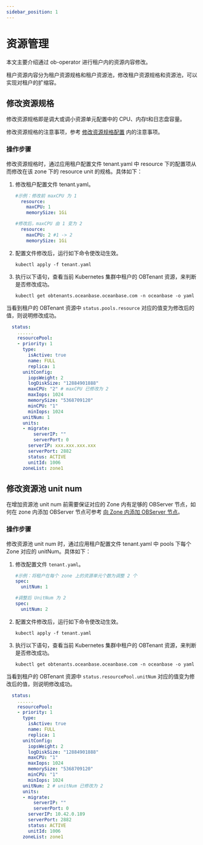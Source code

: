 ```yaml
---
sidebar_position: 1
---
```


# 资源管理

本文主要介绍通过 ob-operator 进行租户内的资源内容修改。

租户资源内容分为租户资源规格和租户资源池，修改租户资源规格和资源池，可以实现对租户的扩缩容。

## 修改资源规格

修改资源规格即是调大或调小资源单元配置中的 CPU、内存t和日志盘容量。

修改资源规格的注意事项，参考 [修改资源规格配置](https://www.oceanbase.com/docs/common-oceanbase-database-cn-1000000000218787) 内的注意事项。

### 操作步骤

修改资源规格时，通过应用租户配置文件 tenant.yaml 中 resource 下的配置项从而修改在该 zone 下的 resource unit 的规格。具体如下：

1. 修改租户配置文件 tenant.yaml。

    ```yaml
    #示例：修改前 maxCPU 为 1
      resource:
        maxCPU: 1
        memorySize: 1Gi

    #修改后，maxCPU 由 1 变为 2
      resource:
        maxCPU: 2 #1 -> 2
        memorySize: 1Gi
    ```

2. 配置文件修改后，运行如下命令使改动生效。

    ```shell
    kubectl apply -f tenant.yaml
    ```

3. 执行以下语句，查看当前 Kubernetes 集群中租户的 OBTenant 资源，来判断是否修改成功。

    ```shell
    kubectl get obtenants.oceanbase.oceanbase.com -n oceanbase -o yaml
    ```

当看到租户的 OBTenant 资源中 `status.pools.resource` 对应的值变为修改后的值，则说明修改成功。

```yaml
  status:
    ......
    resourcePool:
    - priority: 1
      type:
        isActive: true
        name: FULL
        replica: 1
      unitConfig:
        iopsWeight: 2
        logDiskSize: "12884901888"
        maxCPU: "2" # maxCPU 已修改为 2
        maxIops: 1024
        memorySize: "5368709120"
        minCPU: "1"
        minIops: 1024
      unitNum: 1
      units:
      - migrate:
          serverIP: ""
          serverPort: 0
        serverIP: xxx.xxx.xxx.xxx
        serverPort: 2882
        status: ACTIVE
        unitId: 1006
      zoneList: zone1
```

## 修改资源池 unit num

在增加资源池 unit num 前需要保证对应的 Zone 内有足够的 OBServer 节点，如何在 zone 内添加 OBServer 节点可参考 [向 Zone 内添加 OBServer 节点](https://www.oceanbase.com/docs/common-oceanbase-database-cn-1000000000221562)。

### 操作步骤

修改资源池 unit num 时，通过应用租户配置文件 tenant.yaml 中 pools 下每个 Zone 对应的 unitNum。具体如下：

1. 修改配置文件 `tenant.yaml`。

    ```yaml
    #示例：将租户在每个 zone 上的资源单元个数为调整 2 个
    spec:
      unitNum: 1

    #调整后 UnitNum 为 2
    spec:
      unitNum: 2
    ```

2. 配置文件修改后，运行如下命令使改动生效。

    ```shell
    kubectl apply -f tenant.yaml
    ```

3. 执行以下语句，查看当前 Kubernetes 集群中租户的 OBTenant 资源，来判断是否修改成功。

    ```shell
    kubectl get obtenants.oceanbase.oceanbase.com -n oceanbase -o yaml
    ```

当看到租户的 OBTenant 资源中 `status.resourcePool.unitNum` 对应的值变为修改后的值，则说明修改成功。

```yaml
  status:
    ......
    resourcePool:
    - priority: 1
      type:
        isActive: true
        name: FULL
        replica: 1
      unitConfig:
        iopsWeight: 2
        logDiskSize: "12884901888"
        maxCPU: "1"
        maxIops: 1024
        memorySize: "5368709120"
        minCPU: "1"
        minIops: 1024
      unitNum: 2 # unitNum 已修改为 2
      units:
      - migrate:
          serverIP: ""
          serverPort: 0
        serverIP: 10.42.0.189
        serverPort: 2882
        status: ACTIVE
        unitId: 1006
      zoneList: zone1
```
